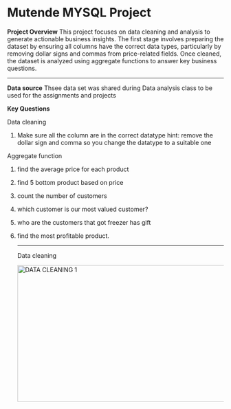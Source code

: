 # Mutende MYSQL Project
**Project Overview**
This project focuses on data cleaning and analysis to generate actionable business insights. The first stage involves preparing the dataset by ensuring all columns have the correct data types, particularly by removing dollar signs and commas from price-related fields.
Once cleaned, the dataset is analyzed using aggregate functions to answer key business questions.
***
**Data source**
Thsee data set was shared during Data analysis class to be used for the assignments and projects

**Key Questions**

Data cleaning
1. Make sure all the column are in the correct datatype
 hint: remove the dollar sign and comma so you change the datatype to a suitable one

Aggregate function
1. find the average price for each product
2. find 5 bottom product based on price
3. count the number of customers
4. which customer is our most valued customer?
5. who are the customers that got freezer has gift
6. find the most profitable product.
   ***
   Data cleaning
   
   <img width="566" height="318" alt="DATA CLEANING 1" src="https://github.com/user-attachments/assets/7b61382f-c885-4cef-9778-3e4fde453108" />

